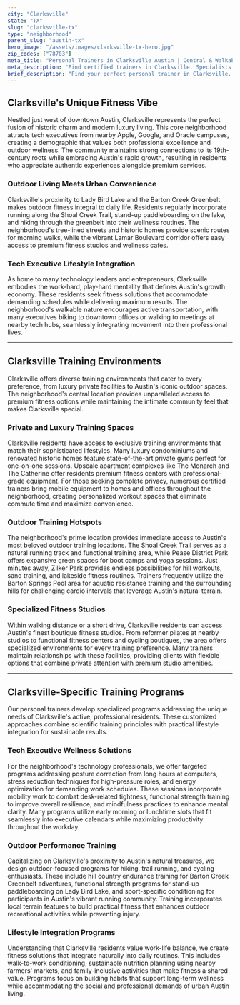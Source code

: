 ```yaml
---
city: "Clarksville"
state: "TX"
slug: "clarksville-tx"
type: "neighborhood"
parent_slug: "austin-tx"
hero_image: "/assets/images/clarksville-tx-hero.jpg"
zip_codes: ["78703"]
meta_title: "Personal Trainers in Clarksville Austin | Central & Walkable Lifestyle Fitness"
meta_description: "Find certified trainers in Clarksville. Specialists in urban density routines, functional training, and easy access to downtown Austin."
brief_description: "Find your perfect personal trainer in Clarksville, Austin's most desirable neighborhood. Our expert matching service connects you with elite fitness professionals who understand the unique demands of tech executives, outdoor enthusiasts, and ambitious professionals. Whether you need postural correction from long hours at your desk, hill country trail running coaching, or private training in your luxury condo gym, we deliver results. Serving Clarksville's health-conscious residents with customized programs for fat loss, muscle building, and sustainable wellness. Book your Clarksville personal trainer match today and transform your fitness journey."
---
```

## Clarksville's Unique Fitness Vibe

Nestled just west of downtown Austin, Clarksville represents the perfect fusion of historic charm and modern luxury living. This core neighborhood attracts tech executives from nearby Apple, Google, and Oracle campuses, creating a demographic that values both professional excellence and outdoor wellness. The community maintains strong connections to its 19th-century roots while embracing Austin's rapid growth, resulting in residents who appreciate authentic experiences alongside premium services.

### Outdoor Living Meets Urban Convenience

Clarksville's proximity to Lady Bird Lake and the Barton Creek Greenbelt makes outdoor fitness integral to daily life. Residents regularly incorporate running along the Shoal Creek Trail, stand-up paddleboarding on the lake, and hiking through the greenbelt into their wellness routines. The neighborhood's tree-lined streets and historic homes provide scenic routes for morning walks, while the vibrant Lamar Boulevard corridor offers easy access to premium fitness studios and wellness cafes.

### Tech Executive Lifestyle Integration

As home to many technology leaders and entrepreneurs, Clarksville embodies the work-hard, play-hard mentality that defines Austin's growth economy. These residents seek fitness solutions that accommodate demanding schedules while delivering maximum results. The neighborhood's walkable nature encourages active transportation, with many executives biking to downtown offices or walking to meetings at nearby tech hubs, seamlessly integrating movement into their professional lives.

---

## Clarksville Training Environments

Clarksville offers diverse training environments that cater to every preference, from luxury private facilities to Austin's iconic outdoor spaces. The neighborhood's central location provides unparalleled access to premium fitness options while maintaining the intimate community feel that makes Clarksville special.

### Private and Luxury Training Spaces

Clarksville residents have access to exclusive training environments that match their sophisticated lifestyles. Many luxury condominiums and renovated historic homes feature state-of-the-art private gyms perfect for one-on-one sessions. Upscale apartment complexes like The Monarch and The Catherine offer residents premium fitness centers with professional-grade equipment. For those seeking complete privacy, numerous certified trainers bring mobile equipment to homes and offices throughout the neighborhood, creating personalized workout spaces that eliminate commute time and maximize convenience.

### Outdoor Training Hotspots

The neighborhood's prime location provides immediate access to Austin's most beloved outdoor training locations. The Shoal Creek Trail serves as a natural running track and functional training area, while Pease District Park offers expansive green spaces for boot camps and yoga sessions. Just minutes away, Zilker Park provides endless possibilities for hill workouts, sand training, and lakeside fitness routines. Trainers frequently utilize the Barton Springs Pool area for aquatic resistance training and the surrounding hills for challenging cardio intervals that leverage Austin's natural terrain.

### Specialized Fitness Studios

Within walking distance or a short drive, Clarksville residents can access Austin's finest boutique fitness studios. From reformer pilates at nearby studios to functional fitness centers and cycling boutiques, the area offers specialized environments for every training preference. Many trainers maintain relationships with these facilities, providing clients with flexible options that combine private attention with premium studio amenities.

---

## Clarksville-Specific Training Programs

Our personal trainers develop specialized programs addressing the unique needs of Clarksville's active, professional residents. These customized approaches combine scientific training principles with practical lifestyle integration for sustainable results.

### Tech Executive Wellness Solutions

For the neighborhood's technology professionals, we offer targeted programs addressing posture correction from long hours at computers, stress reduction techniques for high-pressure roles, and energy optimization for demanding work schedules. These sessions incorporate mobility work to combat desk-related tightness, functional strength training to improve overall resilience, and mindfulness practices to enhance mental clarity. Many programs utilize early morning or lunchtime slots that fit seamlessly into executive calendars while maximizing productivity throughout the workday.

### Outdoor Performance Training

Capitalizing on Clarksville's proximity to Austin's natural treasures, we design outdoor-focused programs for hiking, trail running, and cycling enthusiasts. These include hill country endurance training for Barton Creek Greenbelt adventures, functional strength programs for stand-up paddleboarding on Lady Bird Lake, and sport-specific conditioning for participants in Austin's vibrant running community. Training incorporates local terrain features to build practical fitness that enhances outdoor recreational activities while preventing injury.

### Lifestyle Integration Programs

Understanding that Clarksville residents value work-life balance, we create fitness solutions that integrate naturally into daily routines. This includes walk-to-work conditioning, sustainable nutrition planning using nearby farmers' markets, and family-inclusive activities that make fitness a shared value. Programs focus on building habits that support long-term wellness while accommodating the social and professional demands of urban Austin living.